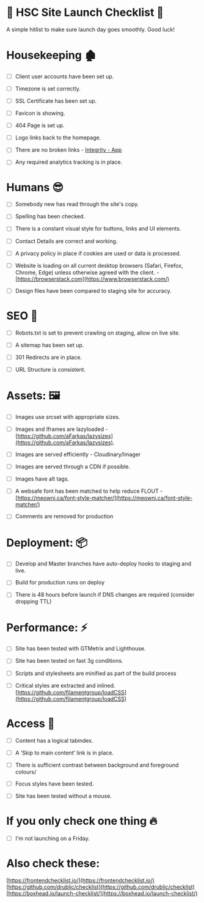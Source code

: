 
# 🚀 HSC Site Launch Checklist 🚀

A simple hitlist to make sure launch day goes smoothly. Good luck!


# Housekeeping 🏚

- [ ]  Client user accounts have been set up.
- [ ]  Timezone is set correctly.
- [ ]  SSL Certificate has been set up.
- [ ]  Favicon is showing.
- [ ]  404 Page is set up.
- [ ]  Logo links back to the homepage.
- [ ]  There are no broken links - [Integrity - App](https://peacockmedia.software/mac/integrity/free.html)
- [ ]  Any required analytics tracking is in place.



# Humans 😎

- [ ]  Somebody new has read through the site's copy. 
- [ ]  Spelling has been checked.
- [ ]  There is a constant visual style for buttons, links and UI elements.
- [ ]  Contact Details are correct and working.
- [ ]  A privacy policy in place if cookies are used or data is processed.
- [ ]  Website is loading on all current desktop browsers  (Safari, Firefox, Chrome, Edge) unless otherwise agreed with the client. - [https://browserstack.com](https://www.browserstack.com/)
- [ ]   Design files have been compared to staging site for accuracy.



# SEO 🤖

- [ ]   Robots.txt is set to prevent crawling on staging, allow on live site.
- [ ]   A sitemap has been set up.
- [ ]   301 Redirects are in place.
- [ ]   URL Structure is consistent.



# Assets: 🖼

- [ ]  Images use srcset with appropriate sizes.
- [ ]  Images and Iframes are lazyloaded - [https://github.com/aFarkas/lazysizes](https://github.com/aFarkas/lazysizes).
- [ ]  Images are served efficiently - Cloudinary/Imager
- [ ]  Images are served through a CDN if possible.
- [ ]  Images have alt tags.
- [ ]  A websafe font has been matched to help reduce FLOUT - [https://meowni.ca/font-style-matcher/](https://meowni.ca/font-style-matcher/)
- [ ]   Comments are removed for production



# Deployment: 📦

- [ ]   Develop and Master branches have auto-deploy hooks to staging and live.
- [ ]   Build for production runs on deploy
- [ ]   There is 48 hours before launch if DNS changes are required  (consider dropping TTL)
  


# Performance: ️⚡

- [ ]   Site has been tested with GTMetrix and Lighthouse.
- [ ]   Site has been tested on fast 3g conditions.
- [ ]   Scripts and stylesheets are minified as part of the build process
- [ ]   Critical styles are extracted and inlined. [https://github.com/filamentgroup/loadCSS](https://github.com/filamentgroup/loadCSS)
 
 

# Access 🤘

- [ ]   Content has a logical tabindex.
- [ ]   A ‘Skip to main content’ link is in place.
- [ ]   There is sufficient contrast between background and foreground colours/
- [ ]   Focus styles have been tested.
- [ ]   Site has been tested without a mouse.



# If you only check one thing 🔥
- [ ]  I'm not launching on a Friday.



# Also check these:
[https://frontendchecklist.io/](https://frontendchecklist.io/)  
[https://github.com/drublic/checklist](https://github.com/drublic/checklist)
[https://boxhead.io/launch-checklist/](https://boxhead.io/launch-checklist/)
